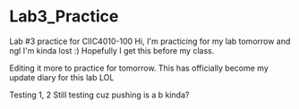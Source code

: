 # Lab3_Practice
Lab #3 practice for CIIC4010-100
Hi, I'm practicing for my lab tomorrow and ngl I'm kinda lost :)
Hopefully I get this before my class.

Editing it more to practice for tomorrow. 
This has officially become my update diary for this lab LOL

Testing 1, 2
Still testing cuz pushing is a b
kinda?